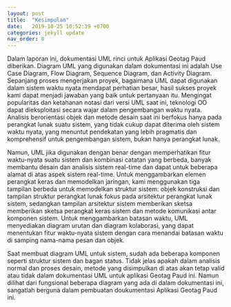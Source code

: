 ```yaml
---
layout: post
title:  "Kesimpulan"
date:   2019-10-25 10:52:39 +0700
categories: jekyll update
nav_order: 8
---
```


Dalam laporan ini, dokumentasi UML rinci untuk Aplikasi Geotag Paud diberikan. Diagram UML yang digunakan dalam dokumentasi ini adalah Use Case Diagram, Flow Diagram, Sequence Diagram, dan Activity Diagram. Sepanjang proses mengerjakan proyek, bagaimana UML dapat digunakan dalam sistem waktu nyata mendapat perhatian besar, hasil sukses proyek kami dapat menjadi jawaban yang baik untuk pertanyaan itu. Mengingat popularitas dan ketahanan notasi dari versi UML saat ini, teknologi OO dapat dieksploitasi secara wajar dalam pengembangan waktu nyata. Analisis berorientasi objek dan metode desain saat ini berfokus hanya pada perangkat lunak suatu sistem, yang tidak cukup dapat diterima oleh sistem waktu nyata, yang menuntut pendekatan yang lebih pragmatis dan komprehensif untuk pengembangan sistem, bukan hanya perangkat lunak. 

Namun, UML jika digunakan dengan benar dengan memperhatikan fitur waktu-nyata suatu sistem dan
kombinasi catatan yang berbeda, banyak membantu desain dan analisis sistem real-time dan dapat untuk beberapa alamat di atas aspek sistem real-time. Untuk menggambarkan elemen perangkat keras dan memodelkan jaringan, kami menggunakan tiga tampilan berbeda untuk memodelkan struktur sistem: objek konstruksi dan tampilan struktur perangkat lunak fokus pada arsitektur perangkat lunak sistem, sedangkan tampilan arsitektur sistem memberikan sketsa memberikan sketsa perangkat keras sistem dan metode komunikasi antar komponen sistem. Untuk menggambarkan batasan waktu, UML menyediakan diagram urutan dan diagram kolaborasi, yang dapat menentukan fitur waktu-nyata sistem dengan cara menandai batasan waktu di samping nama-nama pesan dan objek.

Saat membuat diagram UML untuk sistem, sudah ada beberapa komponen seperti struktur sistem dan bagan status. Tidak jelas apakah dalam analisis normal dan proses desain, metode yang disimpulkan di atas akan tetap valid atau tidak dalam dokumentasi UML untuk aplikasi Geotag Paud ini. Namun dilihat dari fungsional beberapa diagram yang ada di dalam dokumentasi ini, sangatlah berguna dalam pembuatan doukumentasi Aplikasi Geotag Paud ini.  